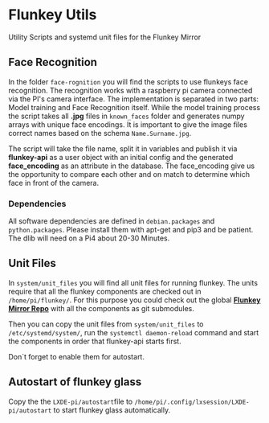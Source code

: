 # Flunkey Utils
Utility Scripts and systemd unit files for the Flunkey Mirror

## Face Recognition
In the folder `face-rognition` you will find the scripts to use flunkeys face recognition. The recognition works with a raspberry pi camera connected via the PI's camera interface. 
The implementation is separated in two parts: Model training and Face Recognition itself. While the model training process the script takes all **.jpg** files in `known_faces` folder and generates numpy arrays with unique face encodings. It is important to give the image files correct names based on the schema `Name.Surname.jpg`. 

The script will take the file name, split it in variables and publish it via **flunkey-api** as a user object with an initial config and the generated **face_encoding** as an attribute in the database. The face_encoding give us the opportunity to compare each other and on match to determine which face in front of the camera.

### Dependencies
All software dependencies are defined in `debian.packages` and `python.packages`. Please install them with apt-get and pip3 and be patient. The dlib will need on a Pi4 about 20-30 Minutes. 

## Unit Files
In `system/unit_files` you will find all unit files for running flunkey. The units require that all the flunkey components are checked out in `/home/pi/flunkey/`. For this purpose you could check out the global **[Flunkey Mirror Repo](https://github.com/tgeci/flunkey)** with all the components as git submodules. 

Then you can copy the unit files from `system/unit_files` to `/etc/systemd/system/`, run the `systemctl daemon-reload` command and start the components in order that flunkey-api starts first. 

Don`t forget to enable them for autostart.

## Autostart of flunkey glass
Copy the the `LXDE-pi/autostart`file to `/home/pi/.config/lxsession/LXDE-pi/autostart` to start flunkey glass automatically. 